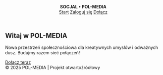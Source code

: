 <!DOCTYPE html>
<html lang="pl">
<head>
  <meta charset="UTF-8" />
  <meta name="viewport" content="width=device-width, initial-scale=1.0" />
  <link href="https://fonts.googleapis.com/css2?family=Inter:wght@400;700&display=swap" rel="stylesheet" />
</head>
<body>
  <header>
    <div><strong>SOCJAL • POL-MEDIA</strong></div>
    <nav>
      <a href="#">Start</a>
      <a href="#">Zaloguj się</a>
      <a href="#">Dołącz</a>
    </nav>
  </header>

  <section class="hero">
    <h1>Witaj w POL-MEDIA</h1>
    <p>Nowa przestrzeń społecznościowa dla kreatywnych umysłów i odważnych dusz. Budujmy razem sieć połączeń!</p>
    <a href="#" class="cta-btn">Dołącz teraz</a>
  </section>

  <footer>
    &copy; 2025 POL-MEDIA | Projekt otwartoźródłowy
  </footer>
</body>
</html>
